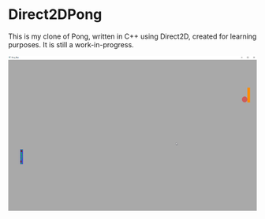 # Direct2DPong

This is my clone of Pong, written in C++ using Direct2D, created for learning purposes. It is still a work-in-progress.

<a href="https://raw.githubusercontent.com/cbarill2/cbarill2.github.io/master/images/pong_gameplay.png">
<img src="https://raw.githubusercontent.com/cbarill2/cbarill2.github.io/master/images/pong_gameplay.png" alt="Pong Clone Gameplay" width="560" height="315">
</a>